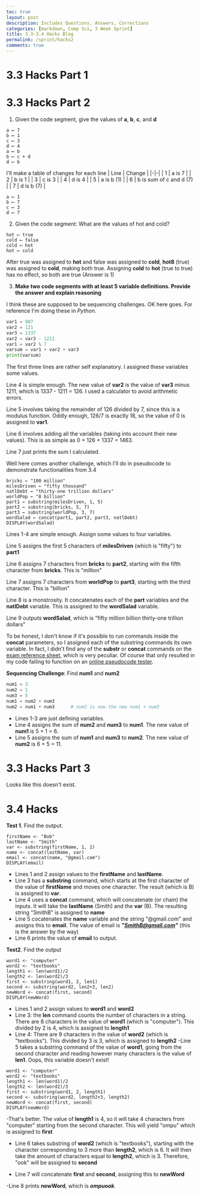 ```yaml
---
toc: true
layout: post
description: Includes Questions, Answers, Corrections
categories: [markdown, Comp Sci, 3 Week Sprint]
title: 3.3-3.4 Hacks Blog
permalink: /sprint/hacks2
comments: true
---
```

# 3.3 Hacks Part 1


# 3.3 Hacks Part 2

1) Given the code segment, give the values of **a**, **b**, **c**, and **d**
```
a ⟵ 7
b ⟵ 1
c ⟵ 3
d ⟵ 4
a ⟵ b
b ⟵ c + d
d ⟵ b
```

I'll make a table of changes for each line
| Line | Change | 
|-|-|
| 1 | a is 7 |
| 2 | b is 1 |
| 3 | c is 3 |
| 4 | d is 4 |
| 5 | a is b (1) |
| 6 | b is sum of c and d (7) |
| 7 | d is b (7) |

```
a ⟵ 1
b ⟵ 7
c ⟵ 3
d ⟵ 7
```

2) Given the code segment: What are the values of hot and cold?
```
hot ⟵ true
cold ⟵ false
cold ⟵ hot
hot ⟵ cold
```
After true was assigned to **hot** and false was assigned to **cold**, **hot8** (true) was assigned to **cold**, making both true. Assigning **cold** to **hot** (true to true) has no effect, so both are true (Answer is 1)

3) **Make two code segments with at least 5 variable definitions. Provide the answer and explain reasoning**

I think these are supposed to be sequencing challenges. OK here goes. For reference I'm doing these in *Python*.

```python
var1 = 987
var2 = 121
var3 = 1337
var2 = var3 - 1211
var1 = var2 % 7
varsum = var1 + var2 + var3
print(varsum)
```

The first three lines are rather self explanatory. I assigned these variables some values.

Line 4 is simple enough. The new value of **var2** is the value of **var3** minus 1211, which is 1337 - 1211 = 126. I used a calculator to avoid arithmetic errors.

Line 5 involves taking the remainder of 126 divided by 7, since this is a modulus function. Oddly enough, 126/7 is exactly 18, so the value of 0 is assigned to **var1**.

Line 6 involves adding all the variables (taking into account their new values). This is as simple as 0 + 126 + 1337 = 1463.

Line 7 just prints the sum I calculated.



Well here comes another challenge, which I'll do in pseudocode to demonstrate functionalities from 3.4

```
bricks ← "100 million"
milesDriven ← "fifty thousand"
natlDebt ← "thirty-one trillion dollars" 
worldPop ← "8 billion"
part1 ← substring(milesDriven, 1, 5)
part2 ← substring(bricks, 5, 7)
part3 ← substring(worldPop, 3, 7)
wordSalad ← concat(part1, part2, part3, natlDebt)
DISPLAY(wordSalad)
```

Lines 1-4 are simple enough. Assign some values to four variables.

Line 5 assigns the first 5 characters of **milesDriven** (which is "fifty") to **part1**

Line 6 assigns 7 characters from **bricks** to **part2**, starting with the fifth character from **bricks**. This is "million"

Line 7 assigns 7 characters from **worldPop** to **part3**, starting with the third character.  This is "billion"

Line 8 is a monstrosity. It concatenates each of the **part** variables and the **natlDebt** variable. This is assigned to the **wordSalad** variable.

Line 9 outputs **wordSalad**, which is "fifty million billion thirty-one trillion dollars"

To be honest, I don't know if it's possible to run commands inside the **concat** parameters, so I assigned each of the substring commands its own variable. In fact, I didn't find any of the **substr** or **concat** commands on the [exam reference sheet](https://apcentral.collegeboard.org/media/pdf/ap-computer-science-principles-exam-reference-sheet.pdf), which is very peculiar. Of course that only resulted in my code failing to function on an [online pseudocode tester](https://board.dan.onl/).



**Sequencing Challenge**: Find **num1** and **num2**

```python
num1 = 3
num2 = 1
num3 = 5
num1 = num2 + num3      
num2 = num1 + num3      # num2 is now the new num1 + num3
```

- Lines 1-3 are just defining variables.
- Line 4 assigns the sum of **num2** and **num3** to **num1**. The new value of **num1** is 5 + 1 = 6.
- Line 5 assigns the sum of **num1** and **num3** to **num2**. The new value of **num2** is 6 + 5 = 11.



# 3.3 Hacks Part 3


Looks like this doesn't exist.



# 3.4 Hacks

**Test 1**. Find the output.

```
firstName <- "Bob"
lastName <- "Smith"
var <- substring(firstName, 1, 1)
name <- concat(lastName, var)
email <- concat(name, "@gmail.com")
DISPLAY(email)
```

- Lines 1 and 2 assign values to the **firstName** and **lastName**.
- Line 3 has a **substring** command, which starts at the first character of the value of **firstName** and moves one character. The result (which is B) is assigned to **var**.
- Line 4 uses a **concat** command, which will concatenate (or chain) the inputs. It will take the **lastName** (Smith) and the **var** (B). The resulting string "SmithB" is assigned to **name**
- Line 5 cocatenates the **name** variable and the string "@gmail.com" and assigns this to **email**. The value of email is ***"SmithB@gmail.com"*** (this is the answer by the way)
- Line 6 prints the value of **email** to output.

**Test2**. Find the output

```
word1 <- "computer"
word2 <- "textbooks"
length1 <- len(word1)/2
length2 <- len(word2)/3
first <- substring(word1, 2, len1)
second <- substring(word2, len2+3, len2)
newWord <- concat(first, second)
DISPLAY(newWord)
```

 - Lines 1 and 2 assign values to **word1** and **word2**
 - Line 3: the **len** command counts the number of characters in a string. There are 8 characters in the value of **word1** (which is "computer"). This divided by 2 is 4, which is assigned to **length1**
 - Line 4: There are 9 characters in the value of **word2** (which is "textbooks"). This divided by 3 is 3, which is assigned to **length2**
 -Line 5 takes a substring command of the value of **word1**, going from the second character and reading however many characters is the value of **len1**. Oops, this variable doesn't exist!
 ```
 word1 <- "computer"
word2 <- "textbooks"
length1 <- len(word1)/2
length2 <- len(word2)/3
first <- substring(word1, 2, length1)
second <- substring(word2, length2+3, length2)
newWord <- concat(first, second)
DISPLAY(newWord)
```

-That's better. The value of **length1** is 4, so it will take 4 characters from "computer" starting from the second character. This will yield "ompu" which is assigned to **first**

- Line 6 takes substring of **word2** (which is "textbooks"), starting with the character corresponding to 3 more than **length2**, which is 6. It will then take the amount of characters equal to **length2**, which is 3. Therefore, "ook" will be assigned to **second**

- Line 7 will concatenate **first** and **second**, assigning this to **newWord**

-Line 8 prints **newWord**, which is ***ompuook***.